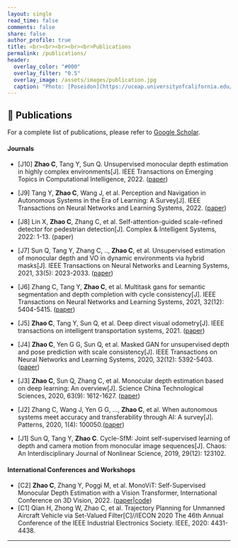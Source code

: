 ```yaml
---
layout: single
read_time: false
comments: false
share: false
author_profile: true
title: <br><br><br><br><br>Publications
permalink: /publications/
header:
  overlay_color: "#000"
  overlay_filter: "0.5"
  overlay_image: /assets/images/publication.jpg
  caption: "Photo: [Poseidon](https://uceap.universityofcalifornia.edu/programs/university-bologna)"
---
```


## 📝 Publications 

For a complete list of publications, please refer to <a href="https://scholar.google.co.uk/citations?hl=zh-CN&user=jsplW1YAAAAJ" itemprop="sameAs"><i class="ai ai-fw ai-google-scholar-square" aria-hidden="true"></i>Google Scholar</a>.

#### Journals
- [J10] **Zhao C**, Tang Y, Sun Q. Unsupervised monocular depth estimation in highly complex environments[J]. IEEE Transactions on Emerging Topics in Computational Intelligence, 2022. ([paper](https://arxiv.org/pdf/2107.13137.pdf))
  
- [J9] Tang Y, **Zhao C**, Wang J, et al. Perception and Navigation in Autonomous Systems in the Era of Learning: A Survey[J]. IEEE Transactions on Neural Networks and Learning Systems, 2022. ([paper](https://ieeexplore.ieee.org/abstract/document/9764831))
- [J8] Lin X, **Zhao C**, Zhang C, et al. Self-attention-guided scale-refined detector for pedestrian detection[J]. Complex & Intelligent Systems, 2022: 1-13. (paper)
- [J7] Sun Q, Tang Y, Zhang C, .., **Zhao C**, et al. Unsupervised estimation of monocular depth and VO in dynamic environments via hybrid masks[J]. IEEE Transactions on Neural Networks and Learning Systems, 2021, 33(5): 2023-2033. ([paper](https://ieeexplore.ieee.org/abstract/document/9506993))
- [J6] Zhang C, Tang Y, **Zhao C**, et al. Multitask gans for semantic segmentation and depth completion with cycle consistency[J]. IEEE Transactions on Neural Networks and Learning Systems, 2021, 32(12): 5404-5415. ([paper](https://arxiv.org/pdf/2011.14272.pdf))
- [J5] **Zhao C**, Tang Y, Sun Q, et al. Deep direct visual odometry[J]. IEEE transactions on intelligent transportation systems, 2021. ([paper](https://ieeexplore.ieee.org/abstract/document/9406436))
- [J4] **Zhao C**, Yen G G, Sun Q, et al. Masked GAN for unsupervised depth and pose prediction with scale consistency[J]. IEEE Transactions on Neural Networks and Learning Systems, 2020, 32(12): 5392-5403. ([paper](https://ieeexplore.ieee.org/abstract/document/9309009))
- [J3] **Zhao C**, Sun Q, Zhang C, et al. Monocular depth estimation based on deep learning: An overview[J]. Science China Technological Sciences, 2020, 63(9): 1612-1627. ([paper](https://arxiv.org/pdf/2003.06620.pdf))
- [J2] Zhang C, Wang J, Yen G G, ..., **Zhao C**, et al. When autonomous systems meet accuracy and transferability through AI: A survey[J]. Patterns, 2020, 1(4): 100050.([paper](https://www.sciencedirect.com/science/article/pii/S2666389920300611))
- [J1] Sun Q, Tang Y, **Zhao C**. Cycle-SfM: Joint self-supervised learning of depth and camera motion from monocular image sequences[J]. Chaos: An Interdisciplinary Journal of Nonlinear Science, 2019, 29(12): 123102.

#### International Conferences and Workshops
- [C2] **Zhao C**, Zhang Y, Poggi M, et al. MonoViT: Self-Supervised Monocular Depth Estimation with a Vision Transformer, International Conference on 3D Vision, 2022. ([paper](https://arxiv.org/pdf/2208.03543.pdf)|[code](https://github.com/zxcqlf/MonoViT))
- [C1] Qian H, Zhong W, Zhao C, et al. Trajectory Planning for Unmanned Aircraft Vehicle via Set-Valued Filter[C]//IECON 2020 The 46th Annual Conference of the IEEE Industrial Electronics Society. IEEE, 2020: 4431-4438.

---
